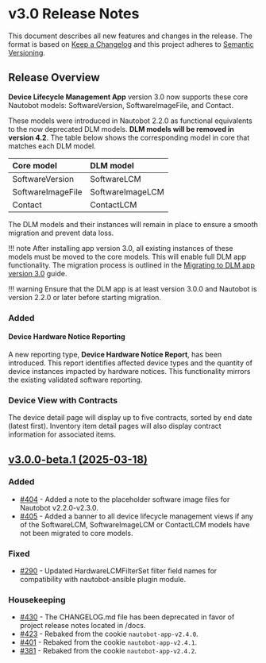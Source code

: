 # v3.0 Release Notes

This document describes all new features and changes in the release. The format is based on [Keep a
Changelog](https://keepachangelog.com/en/1.0.0/) and this project adheres to [Semantic
Versioning](https://semver.org/spec/v2.0.0.html).

## Release Overview

**Device Lifecycle Management App** version 3.0 now supports these core Nautobot models: SoftwareVersion, SoftwareImageFile, and Contact.

These models were introduced in Nautobot 2.2.0 as functional equivalents to the now deprecated DLM models. **DLM models will be removed in version 4.2**. The table below shows the corresponding model in core that matches each DLM model.

| Core model | DLM model |
| :---- | :---- |
| SoftwareVersion | SoftwareLCM |
| SoftwareImageFile | SoftwareImageLCM |
| Contact | ContactLCM |

The DLM models and their instances will remain in place to ensure a smooth migration and prevent data loss.

!!! note
    After installing app version 3.0, all existing instances of these models must be moved to the core models. This will enable full DLM app functionality. The migration process is outlined in the [Migrating to DLM app version 3.0](../migrating_to_v3.md) guide.

!!! warning
    Ensure that the DLM app is at least version 3.0.0 and Nautobot is version 2.2.0 or later before starting migration.


### Added

#### Device Hardware Notice Reporting

A new reporting type, **Device Hardware Notice Report**, has been introduced. This report identifies affected device types and the quantity of device instances impacted by hardware notices. This functionality mirrors the existing validated software reporting.

### Device View with Contracts

The device detail page will display up to five contracts, sorted by end date (latest first). Inventory item detail pages will also display contract information for associated items.

<!-- towncrier release notes start -->

## [v3.0.0-beta.1 (2025-03-18)](https://github.com/nautobot/nautobot-app-device-lifecycle-mgmt/releases/tag/v3.0.0-beta.1)

### Added

- [#404](https://github.com/nautobot/nautobot-app-device-lifecycle-mgmt/issues/404) - Added a note to the placeholder software image files for Nautobot v2.2.0-v2.3.0.
- [#405](https://github.com/nautobot/nautobot-app-device-lifecycle-mgmt/issues/405) - Added a banner to all device lifecycle management views if any of the SoftwareLCM, SoftwareImageLCM or ContactLCM models have not been migrated to core models.

### Fixed

- [#290](https://github.com/nautobot/nautobot-app-device-lifecycle-mgmt/issues/290) - Updated HardwareLCMFilterSet filter field names for compatibility with nautobot-ansible plugin module.

### Housekeeping

- [#430](https://github.com/nautobot/nautobot-app-device-lifecycle-mgmt/issues/430) - The CHANGELOG.md file has been deprecated in favor of project release notes located in /docs.
- [#423](https://github.com/nautobot/nautobot-app-device-lifecycle-mgmt/pull/423) - Rebaked from the cookie `nautobot-app-v2.4.0`.
- [#401](https://github.com/nautobot/nautobot-app-device-lifecycle-mgmt/pull/401) - Rebaked from the cookie `nautobot-app-v2.4.1`.
- [#381](https://github.com/nautobot/nautobot-app-device-lifecycle-mgmt/pull/381) - Rebaked from the cookie `nautobot-app-v2.4.2`.
